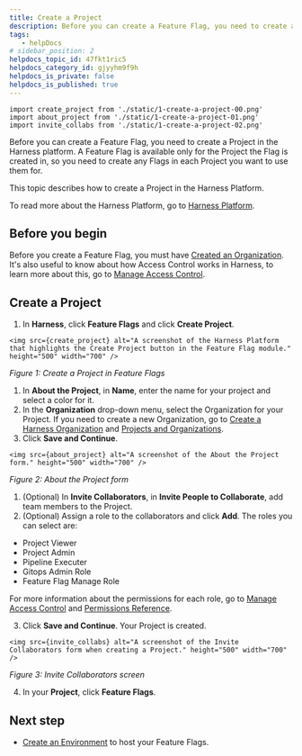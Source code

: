 ```yaml
---
title: Create a Project
description: Before you can create a Feature Flag, you need to create a Project in the Harness platform. A Feature Flag is available only for the Project the Flag is created in, so you need to create any Flags in…
tags: 
   - helpDocs
# sidebar_position: 2
helpdocs_topic_id: 47fkt1ric5
helpdocs_category_id: gjyyhm9f9h
helpdocs_is_private: false
helpdocs_is_published: true
---
```


```mdx-code-block
import create_project from './static/1-create-a-project-00.png'
import about_project from './static/1-create-a-project-01.png'
import invite_collabs from './static/1-create-a-project-02.png'
```


Before you can create a Feature Flag, you need to create a Project in the Harness platform. A Feature Flag is available only for the Project the Flag is created in, so you need to create any Flags in each Project you want to use them for.

This topic describes how to create a Project in the Harness Platform. 

To read more about the Harness Platform, go to [Harness Platform](https://harness.helpdocs.io/category/3fso53aw1u-howto-general).

## Before you begin

Before you create a Feature Flag, you must have [Created an Organization](../../../platform/1_Organizations-and-Projects/2-create-an-organization.md). It's also useful to know about how Access Control works in Harness, to learn more about this, go to [Manage Access Control](../../1-ff-onboarding/3-ff-security-compliance/1-manage-access-control.md).

## Create a Project

1. In **Harness**, click **Feature Flags** and click **Create Project**.

```mdx-code-block
<img src={create_project} alt="A screenshot of the Harness Platform that highlights the Create Project button in the Feature Flag module." height="500" width="700" />
```

*Figure 1: Create a Project in Feature Flags*

1. In **About the Project**, in **Name**, enter the name for your project and select a color for it.
2. In the **Organization** drop-down menu, select the Organization for your Project. If you need to create a new Organization, go to [Create a Harness Organization](../../../platform/1_Organizations-and-Projects/2-create-an-organization.md#step-1-create-a-harness-org) and [Projects and Organizations](../../../platform/1_Organizations-and-Projects/1-projects-and-organizations.md).
3. Click **Save and Continue**.

```mdx-code-block
<img src={about_project} alt="A screenshot of the About the Project form." height="500" width="700" />
```
*Figure 2: About the Project form*

1. (Optional) In **Invite Collaborators**, in **Invite People to Collaborate**, add team members to the Project.
2. (Optional) Assign a role to the collaborators and click **Add**. The roles you can select are:
* Project Viewer
* Project Admin
* Pipeline Executer
* Gitops Admin Role
* Feature Flag Manage Role

For more information about the permissions for each role, go to [Manage Access Control](../../1-ff-onboarding/3-ff-security-compliance/1-manage-access-control.md) and [Permissions Reference](../../../platform/4_Role-Based-Access-Control/ref-access-management/permissions-reference.md).

3. Click **Save and Continue**. Your Project is created.

```mdx-code-block
<img src={invite_collabs} alt="A screenshot of the Invite Collaborators form when creating a Project." height="500" width="700" />
```

*Figure 3: Invite Collaborators screen*

4. In your **Project**, click **Feature Flags**.

## Next step

* [Create an Environment](2-create-an-environment.md) to host your Feature Flags. 



